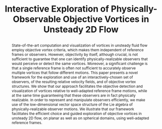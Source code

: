 ---
# this file is written in YAML http://docs.ansible.com/ansible/latest/YAMLSyntax.html
# all lines with a leading sharp are comments and will not be compiled
# longer blocks of text should start with a a leading > to escape all special characters

# URL handle for generated webpage
slug:       killinginteraction

#specifies layout to be used for page generation (do not modify)
layout:     publication

#publication title
title:      >
   Interactive Exploration of Physically-Observable Objective Vortices in Unsteady 2D Flow
   
#include in selected publications on front page (optional, delete line if not applicable)
display:	selected

#list all publication authors in correct order (please check the spelling is identical to your personal page)
authors:
 - Xingdi Zhang
 - Markus Hadwiger
 - Thomas Theußl
 - Peter Rautek
 
#insert publication venue (displayed on publication page)
venue:      >
   IEEE Transactions on Visualization and Computer Graphics, Vol.28, No.2 (Proceedings IEEE VIS 2021), to appear
  
#insert short venue (displayed in box in publication list)
shortvenue: >
   IEEE VIS 2021

#specify publication year
year:       2022

#insert abstract of publication
abstract:   >
   State-of-the-art computation and visualization of vortices in unsteady fluid flow employ objective vortex criteria, which makes them independent of reference frames or observers. However, objectivity by itself, although crucial, is not sufficient to guarantee that one can identify physically-realizable observers that would perceive or detect the same vortices. Moreover, a significant challenge is that a single reference frame is often not sufficient to accurately observe multiple vortices that follow different motions. This paper presents a novel framework for the exploration and use of an interactively-chosen set of observers, of the resulting relative velocity fields, and of objective vortex structures. We show that our approach facilitates the objective detection and visualization of vortices relative to well-adapted reference frame motions, while at the same time guaranteeing that these observers are in fact physically realizable. In order to represent and manipulate observers efficiently, we make use of the low-dimensional vector space structure of the Lie algebra of physically-realizable observer motions. We illustrate that our framework facilitates the efficient choice and guided exploration of objective vortices in unsteady 2D flow, on planar as well as on spherical domains, using well-adapted reference frames.
   
#link to hi-res teaser image of publication (please make sure the image is wide, e.g. aspect ratio between 4:2 and 4:1)
teaser:      './publications/2021_zhang_killinginteraction.jpg'

#link to smaller thumbnail image of publication (please make sure the aspect ratio is 3:2, suggested size is 150x100px)
thumbnail:   './publications/2021_zhang_thumbnail.png'

#link to publication video (optional): you can either upload the video to our website (insert local link) or host it on youtube or vimeo (in this case insert the youtube/vimeo link)
video:       'https://vimeo.com/584574144'

#link to talk video (optional): you can either upload the video to our website (insert local link) or host it on youtube or vimeo (in this case insert the youtube/vimeo link)
#talk:       'https://www.youtube.com/watch?v=3WW2Bdg5tY8'

#link to publication pdf (optional)
pdf:         './publications/2021_zhang_killinginteraction.pdf'

#link to appendix pdf (optional)
#pdfsupp:    './publications/2021_zhang_killinginteraction_appendixes.pdf'

#insert citation. please format citation by inserting <br> at line breaks, &nbsp;&nbsp; will insert a tab character to prettify the citation
citation:   >
  @article{Zhang2021KillingObserverInteraction,<br>
   &nbsp;&nbsp;title = {Interactive Exploration of Physically-Observable Objective Vortices in Unsteady 2D Flow},<br>
   &nbsp;&nbsp;author = {Zhang, Xingdi and Hadwiger, Markus and Theu{\ss}l, Thomas and Rautek, Peter},<br>
   &nbsp;&nbsp;journal = {IEEE Transactions on Visualization and Computer Graphics (Proceedings IEEE VIS 2021)},<br>
   &nbsp;&nbsp;year = {2022}<br>
   &nbsp;&nbsp;volume = {28},<br>
   &nbsp;&nbsp;number = {2},<br>
   &nbsp;&nbsp;pages = {to appear}<br>
  }

#insert links to additional material for the publication (optional)
#links need a title, a URL and a type (this defines the link icon) which can be one of the following values: code, archive, files, slides or text (this is the default icon)
links: 
# - title: HQ Paper + Appendix
#   type:  pdf
#   url:   './publications/2020_rautek_killingsurfaces_with_appendixes_hq.pdf' 
# - title: Slides
#   type:  slides
#   url:   './publications/2020_rautek_killingsurfaces_slides.pdf'
# - title: Code
#   type:  github
#   url:   'https://github.com/vccvisualization/killingsurfaces'
 
---